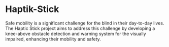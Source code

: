 # Haptik-Stick
Safe mobility is a significant challenge for the blind in their day-to-day lives. The Haptic Stick project aims to address this challenge by developing a knee-above obstacle detection and warning system for the visually impaired, enhancing their mobility and safety.
